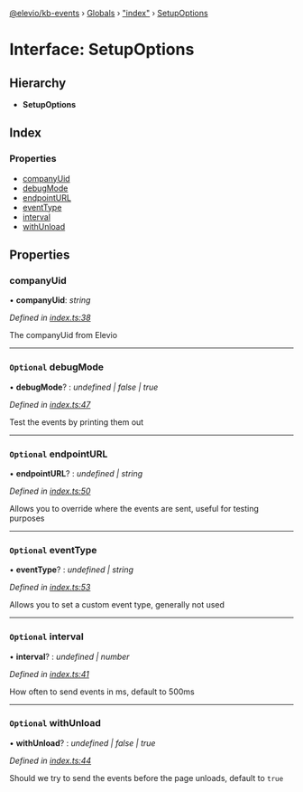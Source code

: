 [@elevio/kb-events](../README.md) › [Globals](../globals.md) › ["index"](../modules/_index_.md) › [SetupOptions](_index_.setupoptions.md)

# Interface: SetupOptions

## Hierarchy

* **SetupOptions**

## Index

### Properties

* [companyUid](_index_.setupoptions.md#companyuid)
* [debugMode](_index_.setupoptions.md#optional-debugmode)
* [endpointURL](_index_.setupoptions.md#optional-endpointurl)
* [eventType](_index_.setupoptions.md#optional-eventtype)
* [interval](_index_.setupoptions.md#optional-interval)
* [withUnload](_index_.setupoptions.md#optional-withunload)

## Properties

###  companyUid

• **companyUid**: *string*

*Defined in [index.ts:38](https://github.com/elevio/kb-events/blob/abf46bc/src/index.ts#L38)*

The companyUid from Elevio

___

### `Optional` debugMode

• **debugMode**? : *undefined | false | true*

*Defined in [index.ts:47](https://github.com/elevio/kb-events/blob/abf46bc/src/index.ts#L47)*

Test the events by printing them out

___

### `Optional` endpointURL

• **endpointURL**? : *undefined | string*

*Defined in [index.ts:50](https://github.com/elevio/kb-events/blob/abf46bc/src/index.ts#L50)*

Allows you to override where the events are sent, useful for testing purposes

___

### `Optional` eventType

• **eventType**? : *undefined | string*

*Defined in [index.ts:53](https://github.com/elevio/kb-events/blob/abf46bc/src/index.ts#L53)*

Allows you to set a custom event type, generally not used

___

### `Optional` interval

• **interval**? : *undefined | number*

*Defined in [index.ts:41](https://github.com/elevio/kb-events/blob/abf46bc/src/index.ts#L41)*

How often to send events in ms, default to 500ms

___

### `Optional` withUnload

• **withUnload**? : *undefined | false | true*

*Defined in [index.ts:44](https://github.com/elevio/kb-events/blob/abf46bc/src/index.ts#L44)*

Should we try to send the events before the page unloads, default to `true`
